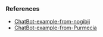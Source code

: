 
### References
- [ChatBot-example-from-nogibjj](https://github.com/nogibjj/assimilate-openai/tree/main/chatbot)
- [ChatBot-example-from-Purmecia](https://github.com/purmecia/rust_new_world/tree/main/Individual_project/chatbot)
